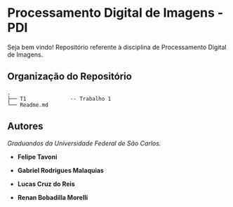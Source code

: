 # Processamento Digital de Imagens - PDI

Seja bem vindo! Repositório referente à disciplina de Processamento Digital de Imagens.

## Organização do Repositório

```
.
├── T1              -- Trabalho 1
└── Readme.md
```

## Autores

*Graduandos da Universidade Federal de São Carlos.*

- **Felipe Tavoni**

- **Gabriel Rodrigues Malaquias**

- **Lucas Cruz do Reis**

- **Renan Bobadilla Morelli**